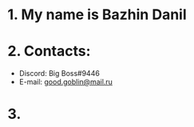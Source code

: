 # 1. My name is Bazhin Danil
# 2. Contacts:
* Discord: Big Boss#9446
* E-mail: good.goblin@mail.ru
# 3.
